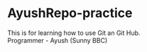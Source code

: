 # AyushRepo-practice
This is for learning how to use Git an Git Hub.
<br>
Programmer - Ayush (Sunny BBC) 

